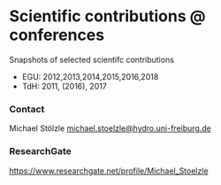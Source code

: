 # Scientific contributions @ conferences
Snapshots of selected scientifc contributions

 * EGU: 2012,2013,2014,2015,2016,2018
 * TdH: 2011, (2016), 2017


### Contact
Michael Stölzle
michael.stoelzle@hydro.uni-freiburg.de

### ResearchGate
https://www.researchgate.net/profile/Michael_Stoelzle
